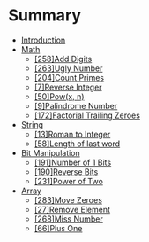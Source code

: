 # Summary

* [Introduction](README.md)
* [Math](mathmd.md)
   * [[258]Add Digits](add_digits.md)
   * [[263]Ugly Number]([263]ugly_number.md)
   * [[204]Count Primes](count_primes.md)
   * [[7]Reverse Integer]([7]reverse_integer.md)
   * [[50]Pow(x, n)]([50]powx,_n.md)
   * [[9]Palindrome Number]([9]palindrome_number.md)
   * [[172]Factorial Trailing Zeroes](factorial_trailing_zeroes.md)
* [String](string.md)
   * [[13]Roman to Integer](roman_to_integer.md)
   * [[58]Length of last word]([58]length_of_last_word.md)
* [Bit Manipulation](bit_manipulation.md)
   * [[191]Number of 1 Bits](number_of_1_bits.md)
   * [[190]Reverse Bits](reverse_bits.md)
   * [[231]Power of Two]([231]power_of_two.md)
* [Array](array.md)
   * [[283]Move Zeroes](move_zeroes.md)
   * [[27]Remove Element]([27]remove_element.md)
   * [[268]Miss Number]([268]miss_number.md)
   * [[66]Plus One]([66]plus_one.md)

